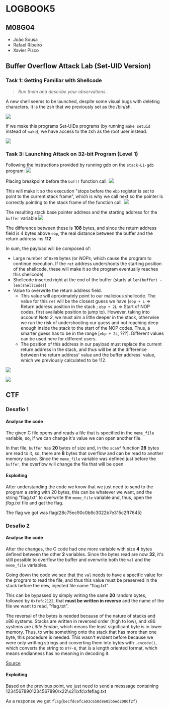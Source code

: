 # LOGBOOK5
## M08G04
- João Sousa
- Rafael Ribeiro
- Xavier Pisco

## Buffer Overflow Attack Lab (Set-UID Version)

### Task 1: Getting Familiar with Shellcode

> *Run them and describe your observations.*

A new shell seems to be launched, despite some visual bugs with deleting characters. It is the zsh that we previously set as the /bin/sh.

![](https://i.imgur.com/R6qBg39.png)

If we make this programs Set-UIDs programs (by running `make setuid` instead of `make`), we have access to the zsh as the root user instead.

![](https://i.imgur.com/G3jUQiQ.png)

### Task 3: Launching Attack on 32-bit Program (Level 1)

Following the instructions provided by running gdb on the `stack-L1-gdb` program:
![](https://i.imgur.com/y830YbM.png)

Placing breakpoint before the `bof()` function call:
![](https://i.imgur.com/SmRC0e7.png)

This will make it so the execution "stops before the `ebp` register is set to point to the current stack frame", which is why we call next so the pointer is correctly pointing to the stack frame of the function call.
![](https://i.imgur.com/zR4afSz.png)

The resulting stack base pointer address and the starting address for the `buffer` variable
![](https://i.imgur.com/W6DJOJ2.png)

The difference between these is **108** bytes, and since the return address field is 4 bytes above `ebp`, the real distance between the buffer and the return address ins **112**

In sum, the payload will be composed of:

- Large number of `0x90` bytes (or *NOPs*, which cause the program to continue execution. If the `ret` address undershoots the starting position of the shellcode, these will make it so the program eventually reaches this shellcode)
- Shellcode inserted right at the end of the buffer (starts at `len(buffer) - len(shellcode)`)
- Value to overwrite the return address field. 
    - This value will aproximately point to our malicious shellcode. The value for this `ret` will be the closest guess we have (`ebp + L` => Return address position in the stack ; `ebp + 2L` => Start of NOP codes, first available position to jump to). However, taking into account *Note 2*, we must aim a little deeper in the stack, otherwise we run the risk of undershooting our guess and not reaching deep enough inside the stack to the start of the NOP codes. Thus, a smarter guess has to be in the range [`ebp + 2L`, ???]. Different values can be used here for different users.
    - The position of this address in our payload must replace the current return address in the stack, and thus will be at the difference between the return address' value and the buffer address' value, which we previously calculated to be 112.


![](https://i.imgur.com/SHtUJO7.png)

![](https://i.imgur.com/Ys17ARM.png)

## CTF


### Desafio 1

#### Analyse the code

The given C file opens and reads a file that is specified in the `meme_file` variable, so, if we can change it's value we can open another file.

In that file, `buffer` has **20** bytes of size and, in the `scanf` function **28** bytes are read to it, so, there are **8** bytes that overflow and can be read to another memory space. Since the `meme_file` variable was defined just before the `buffer`, the overflow will change the file that will be open.

#### Exploiting

After understanding the code we know that we just need to send to the program a string with 20 bytes, this can be whatever we want, and the string "flag.txt" to overwrite the `meme_file` variable and, thus, open the *flag.txt* file and get the flag.

The flag we got was flag{28c75ec90c0b6c3022b7e315c2ff7645}

### Desafio 2

#### Analyse the code

After the changes, the C code had one more variable with size **4** bytes defined between the other **2** variables. Since the bytes read are now **32**, it's still possible to overflow the buffer and overwrite both the `val` and the `meme_file` variables.

Going down the code we see that the `val` needs to have a specific value for the program to read the file, and thus this value must be preserved in the stack before the new, injected file name "flag.txt"

This can be bypassed by simply writing the same **20** random bytes, followed by `0xfefc2122`, that **must be written in reverse** and the name of the file we want to read, "flag.txt".

The reversal of the bytes is needed because of the nature of stacks and x86 systems. Stacks are written in reversed order (high to low), and x86 systems are *Little Endian*, which means the least significant byte is in lower memory. Thus, to write something onto the stack that has more than one byte, this procedure is needed. This wasn't evident before because we were only writting strings and converting them into bytes with `.encode()`, which converts the string to `UTF-8`, that is a length oriented format, which means endianness has no meaning in decoding it.


[Source](https://security.stackexchange.com/questions/82750/why-are-buffer-overflows-executed-in-the-direction-they-are)

#### Exploiting

Based on the previous point, we just need to send a messsage containing 12345678901234567890\x22\x21\xfc\xfeflag.txt

As a response we get `flag{becfdcefca03c650d8e05b5ed2006f2f}`
